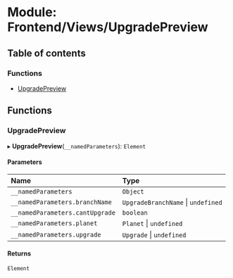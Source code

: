 # Module: Frontend/Views/UpgradePreview

## Table of contents

### Functions

- [UpgradePreview](Frontend_Views_UpgradePreview.md#upgradepreview)

## Functions

### UpgradePreview

▸ **UpgradePreview**(`__namedParameters`): `Element`

#### Parameters

| Name                            | Type                               |
| :------------------------------ | :--------------------------------- |
| `__namedParameters`             | `Object`                           |
| `__namedParameters.branchName`  | `UpgradeBranchName` \| `undefined` |
| `__namedParameters.cantUpgrade` | `boolean`                          |
| `__namedParameters.planet`      | `Planet` \| `undefined`            |
| `__namedParameters.upgrade`     | `Upgrade` \| `undefined`           |

#### Returns

`Element`
